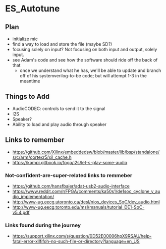 # ES_Autotune

## Plan
- initialize mic
- find a way to load and store the file (maybe SD?)
- focusing solely on input? Not focusing on both input and output, solely input.
- see Adam's code and see how the software should ride off the back of that
    - once we understand what he has, we'll be able to update and branch off of his systemverilog-to-be code; but will attempt 1-3 in the meantime

## Things to Add
- AudioCODEC: controls to send it to the signal
- I2S
- Speaker?
- Ability to load and play audio through speaker

## Links to remember
- https://github.com/Xilinx/embeddedsw/blob/master/lib/bsp/standalone/src/arm/cortexr5/xil_cache.h
- https://kampi.gitbook.io/fpga/i2s/let-s-play-some-audio
### Not-confident-are-super-related links to remmeber
- https://github.com/hansfbaier/adat-usb2-audio-interface
- https://www.reddit.com/r/FPGA/comments/ka50s1/de1soc_cyclone_v_audio_implementation/
- http://www-ug.eecg.utoronto.ca/desl/nios_devices_SoC/dev_audio.html
- http://www-ug.eecg.toronto.edu/msl/manuals/tutorial_DE1-SoC-v5.4.pdf

### Links found during the journey
- https://support.xilinx.com/s/question/0D52E00006hpX9RSAU/help-fatal-error-xllfifoh-no-such-file-or-directory?language=en_US
